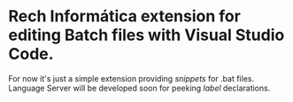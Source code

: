 # Rech Informática extension for editing Batch files with Visual Studio Code.

For now it's just a simple extension providing *snippets* for .bat files. Language Server will be developed soon for peeking _label_ declarations.
